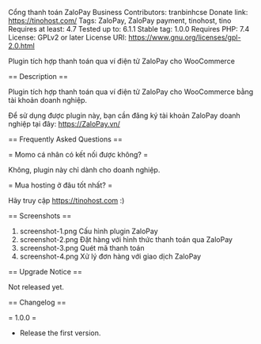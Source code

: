 Cổng thanh toán ZaloPay Business
Contributors: tranbinhcse
Donate link: https://tinohost.com/
Tags: ZaloPay, ZaloPay payment, tinohost, tino
Requires at least: 4.7
Tested up to: 6.1.1
Stable tag: 1.0.0
Requires PHP: 7.4
License: GPLv2 or later
License URI: https://www.gnu.org/licenses/gpl-2.0.html

Plugin tích hợp thanh toán qua ví điện tử ZaloPay cho WooCommerce

== Description ==

Plugin tích hợp thanh toán qua ví điện tử ZaloPay cho WooCommerce bằng tài khoản doanh nghiệp.

Để sử dụng được plugin này, bạn cần đăng ký tài khoản ZaloPay doanh nghiệp tại đây: https://ZaloPay.vn/


== Frequently Asked Questions ==

= Momo cá nhân có kết nối được không? =

Không, plugin này chỉ dành cho doanh nghiệp.

= Mua hosting ở đâu tốt nhất? =

Hãy truy cập https://tinohost.com :)

== Screenshots ==

1. screenshot-1.png Cấu hình plugin ZaloPay
2. screenshot-2.png Đặt hàng với hình thức thanh toán qua ZaloPay
3. screenshot-3.png Quét mã thanh toán
4. screenshot-4.png Xử lý đơn hàng với giao dịch ZaloPay


== Upgrade Notice ==

Not released yet.

== Changelog ==

= 1.0.0 =
* Release the first version.
